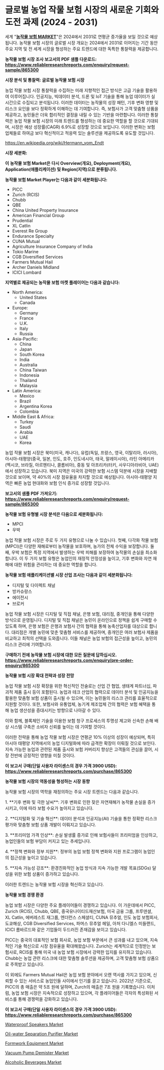 <p><h1>글로벌 농업 작물 보험 시장의 새로운 기회와 도전 과제 (2024 - 2031)</h1></p><p>세계 "<strong><a href="https://www.reliableresearchreports.com/agricultural-crop-insurance-r865300">농작물 보험 MARKET</a></strong>"은 2024에서 2031로 연평균 증가율을 보일 것으로 예상됩니다. 농작물 보험 시장의 글로벌 시장 개요는 2024에서 2031로 이어지는 기간 동안 주요 지역 및 전 세계 시장을 형성하는 주요 트렌드에 대한 독특한 통찰력을 제공합니다.</p>
<p><strong>농작물 보험 시장 조사 보고서의 PDF 샘플 다운로드: <a href="https://www.reliableresearchreports.com/enquiry/request-sample/865300">https://www.reliableresearchreports.com/enquiry/request-sample/865300</a></strong></p>
<p><strong>시장 분석 및 통찰력: 글로벌 농작물 보험 시장</strong></p>
<p><p>농업 작물 보험 시장 통찰력을 수집하는 미래 지향적인 접근 방식은 고급 기술을 활용하여 이루어집니다. 인공지능, 빅데이터 분석, 드론 및 IoT 기술을 통해 농업 데이터가 실시간으로 수집되고 분석됩니다. 이러한 데이터는 농작물의 성장 패턴, 기후 변화 영향 및 리스크 요인을 보다 정확하게 이해하는 데 기여합니다. 즉, 보험사가 고객 맞춤형 상품을 제공하고, 농민들은 더욱 합리적인 결정을 내릴 수 있는 기반을 마련합니다. 이러한 통찰력은 농업 작물 보험 시장의 미래 트렌드를 형성하는 데 중요한 역할을 할 것으로 기대되며, 시장은 예상 성장률(CAGR) 6.9%로 성장할 것으로 보입니다. 이러한 변화는 보험업체들로 하여금 보다 혁신적이고 적응력 있는 솔루션을 제공하도록 유도할 것입니다.</p></p>
<p><a href="%7CAUTHORITHY_DOMAIN_URL%7C">https://en.wikipedia.org/wiki/Hermann_vom_Endt</a></p>
<p><strong>시장 세분화:</strong></p>
<p><strong>이 농작물 보험 Market은 다시 Overview(개요), Deployment(개요), Application(애플리케이션) 및 Region(지역)으로 분류됩니다.</strong></p>
<p><strong>농작물 보험 Market Player는 다음과 같이 세분화됩니다:</strong></p>
<p><ul><li>PICC</li><li>Zurich (RCIS)</li><li>Chubb</li><li>QBE</li><li>China United Property Insurance</li><li>American Financial Group</li><li>Prudential</li><li>XL Catlin</li><li>Everest Re Group</li><li>Endurance Specialty</li><li>CUNA Mutual</li><li>Agriculture Insurance Company of India</li><li>Tokio Marine</li><li>CGB Diversified Services</li><li>Farmers Mutual Hail</li><li>Archer Daniels Midland</li><li>ICICI Lombard</li></ul></p>
<p><strong>지역별로 제공되는 농작물 보험 마켓 플레이어는 다음과 같습니다:</strong></p>
<p><ul>
    <li>
        North America:
        <ul>
            <li>United States</li>
            <li>Canada</li>
        </ul>
    </li>
    <li>
        Europe:
        <ul>
            <li>Germany</li>
            <li>France</li>
            <li>U.K.</li>
            <li>Italy</li>
            <li>Russia</li>
        </ul>
    </li>
    <li>
        Asia-Pacific:
        <ul>
            <li>China</li>
            <li>Japan</li>
            <li>South Korea</li>
            <li>India</li>
            <li>Australia</li>
            <li>China Taiwan</li>
            <li>Indonesia</li>
            <li>Thailand</li>
            <li>Malaysia</li>
        </ul>
    </li>
    <li>
        Latin America:
        <ul>
            <li>Mexico</li>
            <li>Brazil</li>
            <li>Argentina Korea</li>
            <li>Colombia</li>
        </ul>
    </li>
    <li>
        Middle East & Africa:
        <ul>
            <li>Turkey</li>
            <li>Saudi</li>
            <li>Arabia</li>
            <li>UAE</li>
            <li>Korea</li>
        </ul>
    </li>
    </ul></p>
<p><p>농업 작물 보험 시장은 북미(미국, 캐나다), 유럽(독일, 프랑스, 영국, 이탈리아, 러시아), 아시아-태평양(중국, 일본, 인도, 호주, 인도네시아, 태국, 말레이시아), 라틴 아메리카(멕시코, 브라질, 아르헨티나, 콜롬비아), 중동 및 아프리카(터키, 사우디아라비아, UAE)에서 성장하고 있습니다. 북미 지역은 미국의 강력한 보험 시스템 덕분에 시장을 지배할 것으로 보이며, 약 40%의 시장 점유율을 차지할 것으로 예상됩니다. 아시아-태평양 지역은 빠른 농업 현대화와 보험 인식 증가로 성장할 것입니다.</p></p>
<p><strong>보고서의 샘플 PDF 가져오기: <a href="https://www.reliableresearchreports.com/enquiry/request-sample/865300">https://www.reliableresearchreports.com/enquiry/request-sample/865300</a></strong></p>
<p><strong>농작물 보험 유형별 시장 분석은 다음으로 세분화됩니다:</strong></p>
<p><ul><li>MPCI</li><li>우박</li></ul></p>
<p><p>농업 작물 보험 시장은 주로 두 가지 유형으로 나눌 수 있습니다. 첫째, 다각화 작물 보험(MPCI)은 다양한 재해로부터 농작물을 보호하며, 농가의 전체 수익을 보장합니다. 둘째, 우박 보험은 특정 지역에서 발생하는 우박 피해를 보장하여 농작물의 손실을 최소화합니다. 이 두 가지 보험 유형은 농업인의 재정적 안정성을 높이고, 기후 변화와 자연 재해에 대한 위험을 관리하는 데 중요한 역할을 합니다.</p></p>
<p><strong>농작물 보험 애플리케이션별 시장 산업 조사는 다음과 같이 세분화됩니다:</strong></p>
<p><ul><li>디지털 및 다이렉트 채널</li><li>방카슈랑스</li><li>에이전시</li><li>브로커</li></ul></p>
<p><p>농업 작물 보험 시장은 디지털 및 직접 채널, 은행 보험, 대리점, 중개인을 통해 다양한 방식으로 운영됩니다. 디지털 및 직접 채널은 농민이 온라인으로 정책을 쉽게 구매할 수 있도록 하며, 은행 보험은 은행과 보험사 간의 협력을 통해 농축산업자를 대상으로 합니다. 대리점은 개별 농민에 맞춘 맞춤형 서비스를 제공하며, 중개인은 여러 보험사 제품을 비교하고 최적의 선택을 도와줍니다. 이들 채널은 농업 보험의 접근성을 높이고, 농민의 리스크 관리에 기여합니다.</p></p>
<p><strong>구매하기 전에 농작물 보험 시장에 대한 모든 질문에 답하십시오. <a href="https://www.reliableresearchreports.com/enquiry/pre-order-enquiry/865300">https://www.reliableresearchreports.com/enquiry/pre-order-enquiry/865300</a></strong></p>
<p><strong>농작물 보험 시장 확대 전략과 성장 전망</strong></p>
<p><p>농업 작물 보험 시장 확장을 위한 혁신적인 전술로는 산업 간 협업, 생태계 파트너십, 파괴적 제품 출시 등이 포함된다. 농업과 테크 산업의 협력으로 데이터 분석 및 인공지능을 활용한 맞춤형 보험 상품이 출시될 수 있으며, 이는 농민들의 리스크 관리를 효율적으로 지원할 것이다. 또한, 보험사와 유통업체, 농기계 제조업체 간의 협력은 보험 혜택을 통해 농업 생산성을 증대시키는 방향으로 나아갈 수 있다.</p><p>이와 함께, 블록체인 기술을 이용한 보험 청구 프로세스의 투명성 제고와 신속한 손해 배상 시스템 구축은 소비자 신뢰를 높이는 데 기여할 것이다. </p><p>이러한 전략을 통해 농업 작물 보험 시장은 연평균 10% 이상의 성장이 예상되며, 특히 아시아 태평양 지역에서의 농업 디지털화에 따라 급격한 확장이 이뤄질 것으로 보인다. 지속 가능한 농업과 관련된 제품 출시와 보험 커버리지 향상은 고객들의 관심을 끌어, 시장 전반에 긍정적인 영향을 미칠 것이다.</p></p>
<p><strong>이 보고서 구매(단일 사용자 라이센스의 경우 가격 3900 USD): <a href="https://www.reliableresearchreports.com/purchase/865300">https://www.reliableresearchreports.com/purchase/865300</a></strong></p>
<p><strong>농작물 보험 시장의 역동성을 형성하는 시장 동향</strong></p>
<p><p>농작물 보험 시장의 역학을 재정의하는 주요 시장 트렌드는 다음과 같습니다.</p><p>1. **기후 변화 및 극한 날씨**: 기후 변화로 인한 잦은 자연재해가 농작물 손실을 증가시키고, 이에 따라 보험 수요가 높아지고 있습니다.</p><p>2. **디지털화 및 기술 혁신**: 데이터 분석과 인공지능(AI) 기술을 통한 정확한 리스크 평가와 맞춤형 보험 상품 개발이 이뤄지고 있습니다.</p><p>3. **프리미엄 가격 인상**: 손실 발생률 증가로 인해 보험사들이 프리미엄을 인상하고, 농업인들의 보험 부담이 커지고 있는 추세입니다.</p><p>4. **정책 변화와 정부 지원**: 정부의 농업 보험 정책 변화와 지원 프로그램이 농업인의 접근성을 높이고 있습니다.</p><p>5. **지속 가능성 강조**: 환경친화적인 농업 방식과 지속 가능한 개발 목표(SDGs) 달성을 위한 보험 상품이 증가하고 있습니다. </p><p>이러한 트렌드는 농작물 보험 시장을 혁신하고 있습니다.</p></p>
<p><strong>농작물 보험 경쟁 환경</strong></p>
<p><p>농업 보험 시장은 다양한 주요 플레이어들이 경쟁하고 있습니다. 이 가운데에서 PICC, Zurich (RCIS), Chubb, QBE, 중국유나이티드재산보험, 미국 금융 그룹, 프루덴셜, XL Catlin, 에버레스트 재그룹, 엔더런스 스페셜티, CUNA 뮤추얼, 인도 농업 보험회사, 도쿄해상, CGB Diversified Services, 파머스 뮤추얼 헤일, 아처 다니엘스 미들랜드, ICICI 롬바르드와 같은 기업들이 두드러진 존재감을 보이고 있습니다.</p><p>PICC는 중국의 대표적인 보험 회사로, 농업 보험 부문에서 큰 성과를 내고 있으며, 지속적인 기술 혁신으로 시장 점유율을 확대해왔습니다. Zurich는 세계적으로 인정받는 보험사로, RCIS를 통해 미국 내 농업 보험 시장에서 강력한 입지를 유지하고 있습니다. Chubb는 농업 관련 리스크에 대한 맞춤형 솔루션을 제공하며, 고객 맞춤형 보험 상품으로 주목받고 있습니다.</p><p>이 외에도 Farmers Mutual Hail은 농업 보험 분야에서 오랜 역사를 가지고 있으며, 신뢰할 수 있는 서비스로 농업인들 사이에서 인기를 끌고 있습니다. 2022년 기준으로, PICC의 총 매출은 약 5조 원에 달하며, Zurch의 매출은 7조 원을 기록했습니다. 이처럼, 농업 보험 시장은 지속적으로 성장하고 있으며, 각 플레이어들은 각자의 특성화된 서비스를 통해 경쟁력을 강화하고 있습니다.</p></p>
<p><strong>이 보고서 구매(단일 사용자 라이센스의 경우 가격 3900 USD): <a href="https://www.reliableresearchreports.com/purchase/865300">https://www.reliableresearchreports.com/purchase/865300</a></strong></p>
<p><p><a href="https://medium.com/@sjdhshjc2456654/global-perspectives-on-waterproof-speakers-market-trends-and-forecast-2024-2031-21efbb03972f">Waterproof Speakers Market</a></p><p><a href="https://issuu.com/reportprime-2/docs/oil-water-separation-purifier-marke_e1360f0465ca9b">Oil-water Separation Purifier Market</a></p><p><a href="https://www.linkedin.com/pulse/what-influencing-future-formwork-equipment-market-insights-rdtvc?trackingId=%2FICUa0ArTmqHZV%2BVqsHObQ%3D%3D">Formwork Equipment Market</a></p><p><a href="https://issuu.com/reportprime-2/docs/vacuum-pump-demister-market-size-20_3099b4342ad46b">Vacuum Pump Demister Market</a></p><p><a href="https://github.com/WillowBruen/Market-Research-Report-List-1/blob/main/alcoholic-beverages-market.md">Alcoholic Beverages Market</a></p></p>